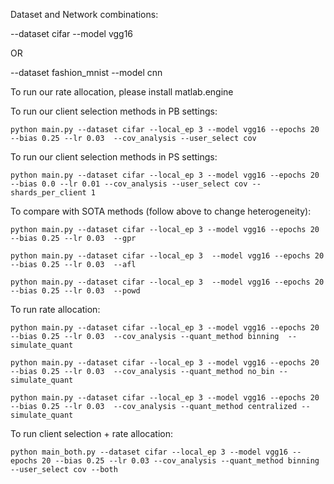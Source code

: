 Dataset and Network combinations:

--dataset cifar --model vgg16

OR

--dataset fashion_mnist --model cnn

To run our rate allocation, please install matlab.engine

To run our client selection methods in PB settings:
```shell
python main.py --dataset cifar --local_ep 3 --model vgg16 --epochs 20 --bias 0.25 --lr 0.03  --cov_analysis --user_select cov
```

To run our client selection methods in PS settings:
```shell
python main.py --dataset cifar --local_ep 3 --model vgg16 --epochs 20 --bias 0.0 --lr 0.01 --cov_analysis --user_select cov --shards_per_client 1
```


To compare with SOTA methods (follow above to change heterogeneity):
```shell
python main.py --dataset cifar --local_ep 3 --model vgg16 --epochs 20 --bias 0.25 --lr 0.03  --gpr
```
```shell
python main.py --dataset cifar --local_ep 3  --model vgg16 --epochs 20 --bias 0.25 --lr 0.03  --afl
```
```shell
python main.py --dataset cifar --local_ep 3  --model vgg16 --epochs 20 --bias 0.25 --lr 0.03  --powd
```


To run rate allocation:
```shell
python main.py --dataset cifar --local_ep 3 --model vgg16 --epochs 20 --bias 0.25 --lr 0.03  --cov_analysis --quant_method binning  --simulate_quant
```
```shell
python main.py --dataset cifar --local_ep 3 --model vgg16 --epochs 20 --bias 0.25 --lr 0.03  --cov_analysis --quant_method no_bin --simulate_quant
```
```shell
python main.py --dataset cifar --local_ep 3 --model vgg16 --epochs 20 --bias 0.25 --lr 0.03  --cov_analysis --quant_method centralized --simulate_quant
```

To run client selection + rate allocation:
```shell
python main_both.py --dataset cifar --local_ep 3 --model vgg16 --epochs 20 --bias 0.25 --lr 0.03 --cov_analysis --quant_method binning --user_select cov --both
```
